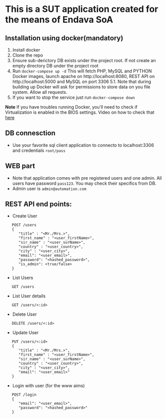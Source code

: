 # This is a SUT application created for the means of Endava SoA

## Installation using docker(mandatory)

1. Install docker
2. Clone the repo 
3. Ensure sub-derictory DB exists under the project root. If not create an empty directory DB under the project root 
5. Run `docker-compose up -d` This will fetch PHP, MySQL and PYTHON Docker images, launch apache on http://localhost:8080, REST API on http://localhost:5000 and MySQL on port 3306
5.1. Note that during building up Docker will ask for permissions to store data on you file system. Allow all requests.
6. If you want to stop the service just run `docker-compose down`

**Note** 
	If you have troubles running Docker, you'll need to check if Virtualization is enabled in the BIOS settings.
	Video on how to check that [here](https://www.youtube.com/watch?v=1HoIj84zUp0)
	
## DB connesction
 - Use your favorite sql client application to connecto to localhost:3306 and credentials `root/pass`


## WEB part

 - Note that application comes with pre registered users and one admin. All users have password `pass123`. You may check their specifics from DB.
 - Admin user is  `admin@automation.com`

## REST API end points:

 - Create User
```
   POST /users
   {
      "title" : "<Mr./Mrs.>",
      "first_name" : "<user_firstName>",
      "sir_name" : "<user_surName>",
      "country" : "<user_country>",
      "city" : "<user_city>",
      "email": "<user_email>",
      "password": "<hashed_password>",
      "is_admin": <true/false>
   }
```

 - List Users
```
   GET /users
```

 - List User details
```
   GET /users/<:id>
```

 - Delete User
```
   DELETE /users/<:id>
```

 - Update User
```
   PUT /users/<:id>
   {
      "title" : "<Mr./Mrs.>",
      "first_name" : "<user_firstName>",
      "sir_name" : "<user_surName>",
      "country" : "<user_country>",
      "city" : "<user_city>",
      "email": "<user_email>"
   }
```

 - Login with user (for the www aims)
```
   POST /login
   {
      "email": "<user_email>",
      "password": "<hashed_password>"
   }
```
